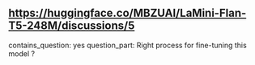 ## https://huggingface.co/MBZUAI/LaMini-Flan-T5-248M/discussions/5

contains_question: yes
question_part: Right process for fine-tuning this model ?